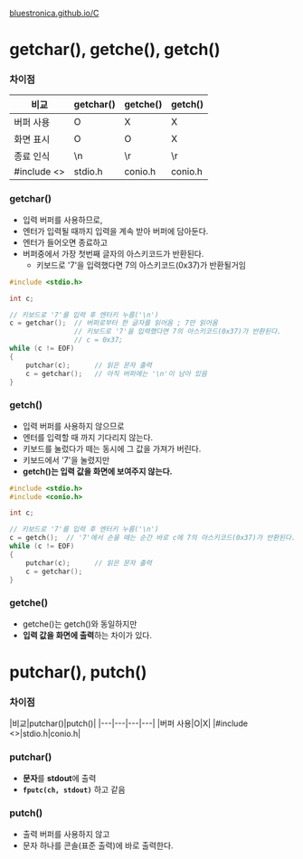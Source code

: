 [bluestronica.github.io/C](https://bluestronica.github.io/C)

# getchar(), getche(), getch()

### 차이점
|비교|getchar()|getche()|getch()|
|---|---|---|---|
|버퍼 사용|O|X|X|
|화면 표시|O|O|X|
|종료 인식|\n|\r|\r|
|#include <>|stdio.h|conio.h|conio.h|

### getchar()
- 입력 버퍼를 사용하므로, 
- 엔터가 입력될 때까지 입력을 계속 받아 버퍼에 담아둔다.
- 엔터가 들어오면 종료하고
- 버퍼중에서 가장 첫번째 글자의 아스키코드가 반환된다.
    - 키보드로 '7'을 입력했다면 7의 아스키코드(0x37)가 반환될거임
```c
#include <stdio.h>

int c;

// 키보드로 '7'를 입력 후 엔터키 누름('\n')
c = getchar();  // 버퍼로부터 한 글자를 읽어옴 ; 7만 읽어옴
                // 키보드로 '7'을 입력했다면 7의 아스키코드(0x37)가 반환된다.
                // c = 0x37;
while (c != EOF) 
{
    putchar(c);      // 읽은 문자 출력
    c = getchar();   // 아직 버퍼에는 '\n'이 남아 있음
}     
```

### getch()
- 입력 버퍼를 사용하지 않으므로
- 엔터를 입력할 때 까지 기다리지 않는다.
- 키보드를 눌렀다가 떼는 동시에 그 값을 가져가 버린다.
- 키보드에서 '7'을 눌렸지만 
- **getch()는 입력 값을 화면에 보여주지 않는다.**
```c
#include <stdio.h>
#include <conio.h>

int c;

// 키보드로 '7'를 입력 후 엔터키 누름('\n')
c = getch();  // '7'에서 손을 떼는 순간 바로 c에 7의 아스키코드(0x37)가 반환된다.
while (c != EOF) 
{
    putchar(c);      // 읽은 문자 출력
    c = getchar();   
}     
```

### getche()
- getche()는 getch()와 동일하지만
- **입력 값을 화면에 출력**하는 차이가 있다.


# putchar(), putch()

### 차이점
|비교|putchar()|putch()|
|---|---|---|---|
|버퍼 사용|O|X|
|#include <>|stdio.h|conio.h|

### putchar()
- **문자**를 **stdout**에 출력
- **`fputc(ch, stdout)`** 하고 같음

### putch()
- 출력 버퍼를 사용하지 않고
- 문자 하나를 콘솔(표준 출력)에 바로 출력한다.